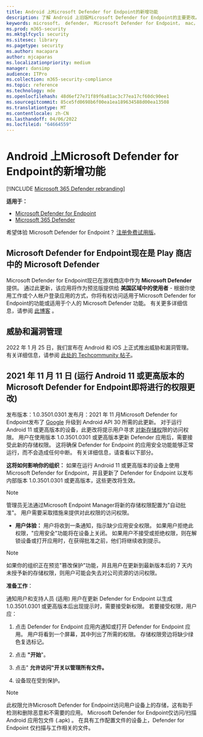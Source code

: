 ```yaml
---
title: Android 上Microsoft Defender for Endpoint的新增功能
description: 了解 Android 上旧版Microsoft Defender for Endpoint的主要更改。
keywords: microsoft， defender， Microsoft Defender for Endpoint， mac， 安装， macos， whatsnew
ms.prod: m365-security
ms.mktglfcycl: security
ms.sitesec: library
ms.pagetype: security
ms.author: macapara
author: mjcaparas
ms.localizationpriority: medium
manager: dansimp
audience: ITPro
ms.collection: m365-security-compliance
ms.topic: reference
ms.technology: mde
ms.openlocfilehash: 48d6ef27e71f89f6a81ac3c77ea17cf60dc90ee1
ms.sourcegitcommit: 85ce5fd0698b6f00ea1ea189634588d00ea13508
ms.translationtype: MT
ms.contentlocale: zh-CN
ms.lasthandoff: 04/06/2022
ms.locfileid: "64664559"
---
```

# <a name="whats-new-in-microsoft-defender-for-endpoint-on-android"></a>Android 上Microsoft Defender for Endpoint的新增功能

[!INCLUDE [Microsoft 365 Defender rebranding](../../includes/microsoft-defender.md)]

**适用于：**
- [Microsoft Defender for Endpoint](https://go.microsoft.com/fwlink/p/?linkid=2154037)
- [Microsoft 365 Defender](https://go.microsoft.com/fwlink/?linkid=2118804)

希望体验 Microsoft Defender for Endpoint？ [注册免费试用版](https://signup.microsoft.com/create-account/signup?products=7f379fee-c4f9-4278-b0a1-e4c8c2fcdf7e&ru=https://aka.ms/MDEp2OpenTrial?ocid=docs-wdatp-exposedapis-abovefoldlink)。

## <a name="microsoft-defender-for-endpoint-is-now-microsoft-defender-in-the-play-store"></a>Microsoft Defender for Endpoint现在是 Play 商店中的 Microsoft Defender

Microsoft Defender for Endpoint现已在游戏商店中作为 **Microsoft Defender** 提供。 通过此更新，该应用将作为预览版提供给 **美国区域中的使用者** - 根据你使用工作或个人帐户登录应用的方式，你将有权访问适用于Microsoft Defender for Endpoint的功能或适用于个人的 Microsoft Defender 功能。 有关更多详细信息，请参阅 [此博客](https://www.microsoft.com/en-us/microsoft-365/microsoft-defender-for-individuals) 。

## <a name="threat-and-vulnerability-management"></a>威胁和漏洞管理

2022 年 1 月 25 日，我们宣布在 Android 和 iOS 上正式推出威胁和漏洞管理。 有关详细信息，请参阅 [此处的 Techcommunity 帖子](https://techcommunity.microsoft.com/t5/microsoft-defender-for-endpoint/announcing-general-availability-of-vulnerability-management/ba-p/3071663)。

## <a name="upcoming-permission-changes-for-microsoft-defender-for-endpoint-running-android-11-or-later-nov-2021"></a>2021 年 11 月 11 日 (运行 Android 11 或更高版本的Microsoft Defender for Endpoint即将进行的权限更改) 

发布版本：1.0.3501.0301 发布月：2021 年 11 月Microsoft Defender for Endpoint发布了 [Google](https://developer.android.com/distribute/play-policies#APILevel30) 升级到 Android API 30 所需的此更新。 对于运行 Android 11 或更高版本的设备，此更改将提示用户寻求 [对新存储权](https://developer.android.com/training/data-storage/manage-all-files#all-files-access-google-play)限的访问权限。 用户在使用版本 1.0.3501.0301 或更高版本更新 Defender 应用后，需要接受此新的存储权限。 这将确保 Defender for Endpoint 的应用安全功能能够正常运行，而不会造成任何中断。 有关详细信息，请查看以下部分。

**这将如何影响你的组织：** 如果在运行 Android 11 或更高版本的设备上使用Microsoft Defender for Endpoint，并且更新了 Defender for Endpoint 以发布内部版本 1.0.3501.0301 或更高版本，这些更改将生效。

> [!NOTE]
> 管理员无法通过Microsoft Endpoint Manager将新的存储权限配置为"自动批准"。 用户需要采取措施来提供对此权限的访问权限。

- **用户体验：** 用户将收到一条通知，指示缺少应用安全权限。 如果用户拒绝此权限，"应用安全"功能将在设备上关闭。 如果用户不接受或拒绝权限，则在解锁设备或打开应用时，在获得批准之前，他们将继续收到提示。

> [!NOTE]
> 如果你的组织正在预览"篡改保护"功能，并且用户在更新到最新版本后的 7 天内未授予新的存储权限，则用户可能会失去对公司资源的访问权限。

**准备工作**：

通知用户和支持人员 (适用) 用户在更新 Defender for Endpoint 以生成 1.0.3501.0301 或更高版本后出现提示时，需要接受新权限。 若要接受权限，用户应：

1. 点击 Defender for Endpoint 应用内通知或打开 Defender for Endpoint 应用。 用户将看到一个屏幕，其中列出了所需的权限。 存储权限旁边将缺少绿色复选标记。

2. 点击 **"开始**"。

3. 点击" **允许访问"开关以管理所有文件。**

4. 设备现在受到保护。

  > [!NOTE]
  > 此权限允许Microsoft Defender for Endpoint访问用户设备上的存储，这有助于检测和删除恶意和不需要的应用。 Microsoft Defender for Endpoint仅访问/扫描 Android 应用包文件 (.apk) 。 在具有工作配置文件的设备上，Defender for Endpoint 仅扫描与工作相关的文件。
